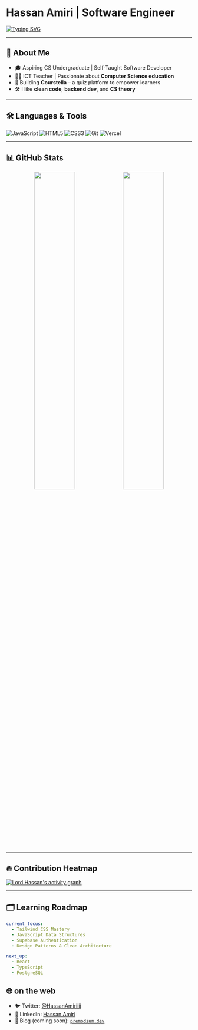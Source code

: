 # Hassan Amiri | Software Engineer 

[![Typing SVG](https://readme-typing-svg.demolab.com?font=Fira+Code&size=22&duration=3000&pause=1000&color=4ADE80&center=true&vCenter=true&width=950&lines=Hello+i'm+Hassan;Currently+learning+the+MERN+stack+%F0%9F%9B%A0%EF%B8%8F;Practicing+Data+Structures+and+Algorithms+%E2%9A%96%EF%B8%8F;Writing+technical+blogs+and+notes+%F0%9F%93%9A;Open+to+collaborations+and+side+projects+%F0%9F%9A%80;Teaching+building+tools,+and+leveling+up+daily+%E2%9A%96%EF%B8%8F)](https://git.io/typing-svg)



---

## 🧠 About Me

- 🎓 Aspiring CS Undergraduate | Self-Taught Software Developer  
- 🧑‍🏫 ICT Teacher | Passionate about **Computer Science education**
- 🔧 Building **Courstella** – a quiz platform to empower learners    
- 🛠️ I like **clean code**, **backend dev**, and **CS theory**

---


## 🛠️ Languages & Tools

![JavaScript](https://img.shields.io/badge/-JavaScript-black?style=flat-square&logo=javascript)
![HTML5](https://img.shields.io/badge/-HTML5-E34F26?style=flat-square&logo=html5&logoColor=white)
![CSS3](https://img.shields.io/badge/-CSS3-1572B6?style=flat-square&logo=css3)
![Git](https://img.shields.io/badge/-Git-F05032?style=flat-square&logo=git)
![Vercel](https://img.shields.io/badge/-Vercel-black?style=flat-square&logo=vercel)

---

## 📊 GitHub Stats

<div align="center">
  <img src="https://github-readme-stats.vercel.app/api?username=HassanAmirii&show_icons=true&theme=radical&hide=prs" width="47%" />
  <img src="https://github-readme-streak-stats.herokuapp.com/?user=HassanAmirii&theme=radical" width="47%" />
</div>

---

## 🔥 Contribution Heatmap

[![Lord Hassan's activity graph](https://github-readme-activity-graph.vercel.app/graph?username=HassanAmirii&theme=react-dark&hide_border=true&area=true)](https://github.com/HassanAmirii)

---

## 🗂️ Learning Roadmap

```yaml
current_focus:
  - Tailwind CSS Mastery
  - JavaScript Data Structures
  - Supabase Authentication
  - Design Patterns & Clean Architecture

next_up:
  - React
  - TypeScript
  - PostgreSQL
```
## 🌐 on the web

- 🐦 Twitter: [@HassanAmiriiii](https://x.com/HassanAmiriiii)  
- 💼 LinkedIn: [Hassan Amiri](https://www.linkedin.com/in/hassan-amiri-7a3b53304/)  
- 🧠 Blog (coming soon): [`premodium.dev`](https://premodium.dev)




